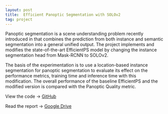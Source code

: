 ```yaml
---
layout: post
title:  Efficient Panoptic Segmentation with SOLOv2
tag: project
---
```


Panoptic segmentation is a scene understanding problem recently introduced in that combines the prediction from both instance and semantic segmentation into a general
unified output. The project implements and modifies the state-of-the-art EfficientPS model by changing the instance segmentation head from Mask-RCNN to SOLOv2. 

The basis of the experimentation is to use a location-based instance segmentation for panoptic segmentation to evaluate its effect on the performance metrics, training time and inference time with this modification. The overall performance of the baseline
EfficientPS and the modified version is compared with the Panoptic Quality metric.

View the code -> [GitHub](https://github.com/rashmip98/Efficient-Panoptic-Segmentation-with-SOLOv2)

Read the report -> [Google Drive](https://drive.google.com/file/d/1MWChm9MHwgJZV0jmAEzvYVXIt4zXPKe_/view)
